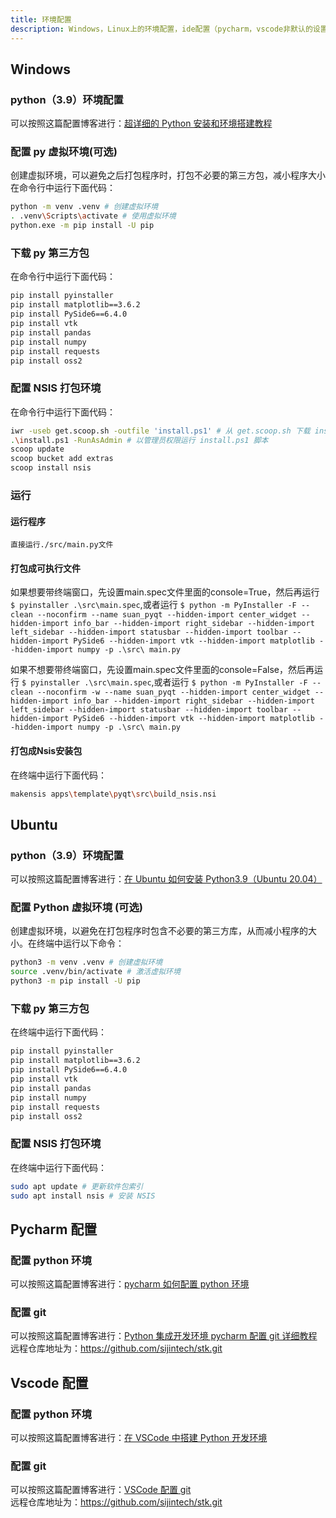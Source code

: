 ```yaml
---
title: 环境配置
description: Windows，Linux上的环境配置，ide配置（pycharm，vscode非默认的设置）
---
```


## Windows

### python（3.9）环境配置

可以按照这篇配置博客进行：[超详细的 Python 安装和环境搭建教程](https://blog.csdn.net/weixin_55154866/article/details/134197661)

### 配置 py 虚拟环境(可选)

创建虚拟环境，可以避免之后打包程序时，打包不必要的第三方包，减小程序大小
在命令行中运行下面代码：

```sh
python -m venv .venv # 创建虚拟环境
. .venv\Scripts\activate # 使用虚拟环境
python.exe -m pip install -U pip
```

### 下载 py 第三方包

在命令行中运行下面代码：

```sh
pip install pyinstaller
pip install matplotlib==3.6.2
pip install PySide6==6.4.0
pip install vtk
pip install pandas
pip install numpy
pip install requests
pip install oss2
```

### 配置 NSIS 打包环境

在命令行中运行下面代码：

```sh
iwr -useb get.scoop.sh -outfile 'install.ps1' # 从 get.scoop.sh 下载 install.ps1 脚本
.\install.ps1 -RunAsAdmin # 以管理员权限运行 install.ps1 脚本
scoop update
scoop bucket add extras
scoop install nsis
```

### 运行
#### 运行程序
    直接运行./src/main.py文件
#### 打包成可执行文件
如果想要带终端窗口，先设置main.spec文件里面的console=True，然后再运行 `$ pyinstaller .\src\main.spec`,或者运行 `$ python -m PyInstaller -F --clean --noconfirm --name suan_pyqt --hidden-import center_widget --hidden-import info_bar --hidden-import right_sidebar --hidden-import left_sidebar --hidden-import statusbar --hidden-import toolbar --hidden-import PySide6 --hidden-import vtk --hidden-import matplotlib --hidden-import numpy -p .\src\ main.py`  

如果不想要带终端窗口，先设置main.spec文件里面的console=False，然后再运行 `$ pyinstaller .\src\main.spec`,或者运行 `$ python -m PyInstaller -F --clean --noconfirm -w --name suan_pyqt --hidden-import center_widget --hidden-import info_bar --hidden-import right_sidebar --hidden-import left_sidebar --hidden-import statusbar --hidden-import toolbar --hidden-import PySide6 --hidden-import vtk --hidden-import matplotlib --hidden-import numpy -p .\src\ main.py`

#### 打包成Nsis安装包
在终端中运行下面代码：

```sh
makensis apps\template\pyqt\src\build_nsis.nsi
```

## Ubuntu

### python（3.9）环境配置

可以按照这篇配置博客进行：[在 Ubuntu 如何安装 Python3.9（Ubuntu 20.04）](https://blog.vlssu.com/views/tech-sharing/linux/python3.9.html#%E7%AE%80%E6%B4%81%E5%AE%89%E8%A3%85)

### 配置 Python 虚拟环境 (可选)

创建虚拟环境，以避免在打包程序时包含不必要的第三方库，从而减小程序的大小。在终端中运行以下命令：

```sh
python3 -m venv .venv # 创建虚拟环境
source .venv/bin/activate # 激活虚拟环境
python3 -m pip install -U pip
```

### 下载 py 第三方包

在终端中运行下面代码：

```sh
pip install pyinstaller
pip install matplotlib==3.6.2
pip install PySide6==6.4.0
pip install vtk
pip install pandas
pip install numpy
pip install requests
pip install oss2
```

### 配置 NSIS 打包环境

在终端中运行下面代码：

```sh
sudo apt update # 更新软件包索引
sudo apt install nsis # 安装 NSIS
```

## Pycharm 配置

### 配置 python 环境

可以按照这篇配置博客进行：[pycharm 如何配置 python 环境](https://blog.csdn.net/yy17111342926/article/details/128904552)

### 配置 git

可以按照这篇配置博客进行：[Python 集成开发环境 pycharm 配置 git 详细教程](https://blog.csdn.net/yangcangong/article/details/134397131)  
远程仓库地址为：https://github.com/sijintech/stk.git

## Vscode 配置

### 配置 python 环境

可以按照这篇配置博客进行：[在 VSCode 中搭建 Python 开发环境](https://blog.csdn.net/yy17111342926/article/details/128904552)

### 配置 git

可以按照这篇配置博客进行：[VSCode 配置 git](https://www.cnblogs.com/ostrich-sunshine/p/11329444.html)  
远程仓库地址为：https://github.com/sijintech/stk.git

